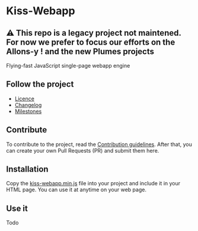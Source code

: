 # Kiss-Webapp

## :warning: This repo is a legacy project not maintened. For now we prefer to focus our efforts on the **Allons-y !** and the new **Plumes** projects

Flying-fast JavaScript single-page webapp engine

## Follow the project

* [Licence](https://github.com/CodeCorico/Kiss-Webapp/blob/master/LICENSE)
* [Changelog](https://github.com/CodeCorico/Kiss-Webapp/blob/master/CHANGELOG.md)
* [Milestones](https://github.com/CodeCorico/Kiss-Webapp/issues/milestones?state=open)


## Contribute

To contribute to the project, read the [Contribution guidelines](https://github.com/CodeCorico/Kiss-Webapp/blob/master/CONTRIBUTING.md).
After that, you can create your own Pull Requests (PR) and submit them here.


## Installation

Copy the [kiss-webapp.min.js](https://github.com/CodeCorico/Kiss-Webapp/blob/master/kiss-webapp.min.js) file into your project and include it in your HTML page.
You can use it at anytime on your web page.


## Use it

Todo

